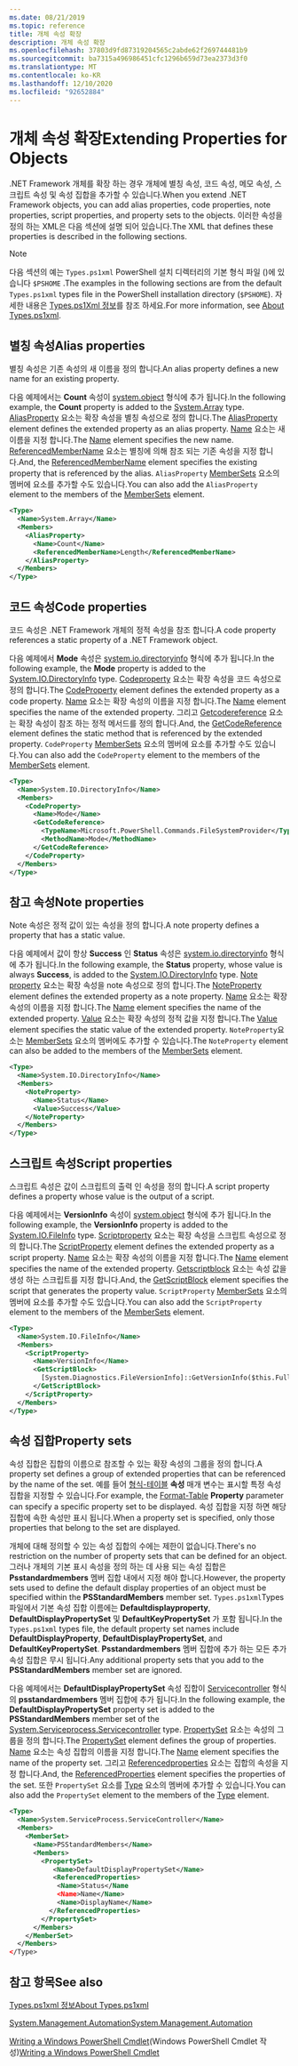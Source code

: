 ```yaml
---
ms.date: 08/21/2019
ms.topic: reference
title: 개체 속성 확장
description: 개체 속성 확장
ms.openlocfilehash: 37803d9fd87319204565c2abde62f269744481b9
ms.sourcegitcommit: ba7315a496986451cfc1296b659d73ea2373d3f0
ms.translationtype: MT
ms.contentlocale: ko-KR
ms.lasthandoff: 12/10/2020
ms.locfileid: "92652884"
---
```

# <a name="extending-properties-for-objects"></a><span data-ttu-id="9be0a-103">개체 속성 확장</span><span class="sxs-lookup"><span data-stu-id="9be0a-103">Extending Properties for Objects</span></span>

<span data-ttu-id="9be0a-104">.NET Framework 개체를 확장 하는 경우 개체에 별칭 속성, 코드 속성, 메모 속성, 스크립트 속성 및 속성 집합을 추가할 수 있습니다.</span><span class="sxs-lookup"><span data-stu-id="9be0a-104">When you extend .NET Framework objects, you can add alias properties, code properties, note properties, script properties, and property sets to the objects.</span></span> <span data-ttu-id="9be0a-105">이러한 속성을 정의 하는 XML은 다음 섹션에 설명 되어 있습니다.</span><span class="sxs-lookup"><span data-stu-id="9be0a-105">The XML that defines these properties is described in the following sections.</span></span>

> [!NOTE]
> <span data-ttu-id="9be0a-106">다음 섹션의 예는 `Types.ps1xml` PowerShell 설치 디렉터리의 기본 형식 파일 ()에 있습니다 `$PSHOME` .</span><span class="sxs-lookup"><span data-stu-id="9be0a-106">The examples in the following sections are from the default `Types.ps1xml` types file in the PowerShell installation directory (`$PSHOME`).</span></span> <span data-ttu-id="9be0a-107">자세한 내용은 [Types.ps1Xml 정보](/powershell/module/microsoft.powershell.core/about/about_types.ps1xml)를 참조 하세요.</span><span class="sxs-lookup"><span data-stu-id="9be0a-107">For more information, see [About Types.ps1xml](/powershell/module/microsoft.powershell.core/about/about_types.ps1xml).</span></span>

## <a name="alias-properties"></a><span data-ttu-id="9be0a-108">별칭 속성</span><span class="sxs-lookup"><span data-stu-id="9be0a-108">Alias properties</span></span>

<span data-ttu-id="9be0a-109">별칭 속성은 기존 속성의 새 이름을 정의 합니다.</span><span class="sxs-lookup"><span data-stu-id="9be0a-109">An alias property defines a new name for an existing property.</span></span>

<span data-ttu-id="9be0a-110">다음 예제에서는 **Count** 속성이 [system.object](/dotnet/api/System.Array) 형식에 추가 됩니다.</span><span class="sxs-lookup"><span data-stu-id="9be0a-110">In the following example, the **Count** property is added to the [System.Array](/dotnet/api/System.Array) type.</span></span> <span data-ttu-id="9be0a-111">[AliasProperty](/dotnet/api/system.management.automation.psaliasproperty) 요소는 확장 속성을 별칭 속성으로 정의 합니다.</span><span class="sxs-lookup"><span data-stu-id="9be0a-111">The [AliasProperty](/dotnet/api/system.management.automation.psaliasproperty) element defines the extended property as an alias property.</span></span> <span data-ttu-id="9be0a-112">[Name](/dotnet/api/system.management.automation.psmemberinfo.name) 요소는 새 이름을 지정 합니다.</span><span class="sxs-lookup"><span data-stu-id="9be0a-112">The [Name](/dotnet/api/system.management.automation.psmemberinfo.name) element specifies the new name.</span></span> <span data-ttu-id="9be0a-113">[ReferencedMemberName](/dotnet/api/system.management.automation.psaliasproperty.referencedmembername) 요소는 별칭에 의해 참조 되는 기존 속성을 지정 합니다.</span><span class="sxs-lookup"><span data-stu-id="9be0a-113">And, the [ReferencedMemberName](/dotnet/api/system.management.automation.psaliasproperty.referencedmembername) element specifies the existing property that is referenced by the alias.</span></span> <span data-ttu-id="9be0a-114">`AliasProperty` [MemberSets](/dotnet/api/system.management.automation.psmemberset) 요소의 멤버에 요소를 추가할 수도 있습니다.</span><span class="sxs-lookup"><span data-stu-id="9be0a-114">You can also add the `AliasProperty` element to the members of the [MemberSets](/dotnet/api/system.management.automation.psmemberset) element.</span></span>

```xml
<Type>
  <Name>System.Array</Name>
  <Members>
    <AliasProperty>
      <Name>Count</Name>
      <ReferencedMemberName>Length</ReferencedMemberName>
    </AliasProperty>
  </Members>
</Type>
```

## <a name="code-properties"></a><span data-ttu-id="9be0a-115">코드 속성</span><span class="sxs-lookup"><span data-stu-id="9be0a-115">Code properties</span></span>

<span data-ttu-id="9be0a-116">코드 속성은 .NET Framework 개체의 정적 속성을 참조 합니다.</span><span class="sxs-lookup"><span data-stu-id="9be0a-116">A code property references a static property of a .NET Framework object.</span></span>

<span data-ttu-id="9be0a-117">다음 예제에서 **Mode** 속성은 [system.io.directoryinfo](/dotnet/api/System.IO.DirectoryInfo) 형식에 추가 됩니다.</span><span class="sxs-lookup"><span data-stu-id="9be0a-117">In the following example, the **Mode** property is added to the [System.IO.DirectoryInfo](/dotnet/api/System.IO.DirectoryInfo) type.</span></span> <span data-ttu-id="9be0a-118">[Codeproperty](/dotnet/api/system.management.automation.pscodeproperty) 요소는 확장 속성을 코드 속성으로 정의 합니다.</span><span class="sxs-lookup"><span data-stu-id="9be0a-118">The [CodeProperty](/dotnet/api/system.management.automation.pscodeproperty) element defines the extended property as a code property.</span></span> <span data-ttu-id="9be0a-119">[Name](/dotnet/api/system.management.automation.psmemberinfo.name) 요소는 확장 속성의 이름을 지정 합니다.</span><span class="sxs-lookup"><span data-stu-id="9be0a-119">The [Name](/dotnet/api/system.management.automation.psmemberinfo.name) element specifies the name of the extended property.</span></span> <span data-ttu-id="9be0a-120">그리고 [Getcodereference](/dotnet/api/system.management.automation.pscodeproperty.gettercodereference) 요소는 확장 속성이 참조 하는 정적 메서드를 정의 합니다.</span><span class="sxs-lookup"><span data-stu-id="9be0a-120">And, the [GetCodeReference](/dotnet/api/system.management.automation.pscodeproperty.gettercodereference) element defines the static method that is referenced by the extended property.</span></span> <span data-ttu-id="9be0a-121">`CodeProperty` [MemberSets](/dotnet/api/system.management.automation.psmemberset) 요소의 멤버에 요소를 추가할 수도 있습니다.</span><span class="sxs-lookup"><span data-stu-id="9be0a-121">You can also add the `CodeProperty` element to the members of the [MemberSets](/dotnet/api/system.management.automation.psmemberset) element.</span></span>

```xml
<Type>
  <Name>System.IO.DirectoryInfo</Name>
  <Members>
    <CodeProperty>
      <Name>Mode</Name>
      <GetCodeReference>
        <TypeName>Microsoft.PowerShell.Commands.FileSystemProvider</TypeName>
        <MethodName>Mode</MethodName>
      </GetCodeReference>
    </CodeProperty>
  </Members>
</Type>
```

## <a name="note-properties"></a><span data-ttu-id="9be0a-122">참고 속성</span><span class="sxs-lookup"><span data-stu-id="9be0a-122">Note properties</span></span>

<span data-ttu-id="9be0a-123">Note 속성은 정적 값이 있는 속성을 정의 합니다.</span><span class="sxs-lookup"><span data-stu-id="9be0a-123">A note property defines a property that has a static value.</span></span>

<span data-ttu-id="9be0a-124">다음 예제에서 값이 항상 **Success** 인 **Status** 속성은 [system.io.directoryinfo](/dotnet/api/System.IO.DirectoryInfo) 형식에 추가 됩니다.</span><span class="sxs-lookup"><span data-stu-id="9be0a-124">In the following example, the **Status** property, whose value is always **Success**, is added to the [System.IO.DirectoryInfo](/dotnet/api/System.IO.DirectoryInfo) type.</span></span> <span data-ttu-id="9be0a-125">[Note property](/dotnet/api/system.management.automation.psnoteproperty) 요소는 확장 속성을 note 속성으로 정의 합니다.</span><span class="sxs-lookup"><span data-stu-id="9be0a-125">The [NoteProperty](/dotnet/api/system.management.automation.psnoteproperty) element defines the extended property as a note property.</span></span> <span data-ttu-id="9be0a-126">[Name](/dotnet/api/system.management.automation.psmemberinfo.name) 요소는 확장 속성의 이름을 지정 합니다.</span><span class="sxs-lookup"><span data-stu-id="9be0a-126">The [Name](/dotnet/api/system.management.automation.psmemberinfo.name) element specifies the name of the extended property.</span></span> <span data-ttu-id="9be0a-127">[Value](/dotnet/api/system.management.automation.psnoteproperty.value) 요소는 확장 속성의 정적 값을 지정 합니다.</span><span class="sxs-lookup"><span data-stu-id="9be0a-127">The [Value](/dotnet/api/system.management.automation.psnoteproperty.value) element specifies the static value of the extended property.</span></span> <span data-ttu-id="9be0a-128">`NoteProperty`요소는 [MemberSets](/dotnet/api/system.management.automation.psmemberset) 요소의 멤버에도 추가할 수 있습니다.</span><span class="sxs-lookup"><span data-stu-id="9be0a-128">The `NoteProperty` element can also be added to the members of the [MemberSets](/dotnet/api/system.management.automation.psmemberset) element.</span></span>

```xml
<Type>
  <Name>System.IO.DirectoryInfo</Name>
  <Members>
    <NoteProperty>
      <Name>Status</Name>
      <Value>Success</Value>
    </NoteProperty>
  </Members>
</Type>
```

## <a name="script-properties"></a><span data-ttu-id="9be0a-129">스크립트 속성</span><span class="sxs-lookup"><span data-stu-id="9be0a-129">Script properties</span></span>

<span data-ttu-id="9be0a-130">스크립트 속성은 값이 스크립트의 출력 인 속성을 정의 합니다.</span><span class="sxs-lookup"><span data-stu-id="9be0a-130">A script property defines a property whose value is the output of a script.</span></span>

<span data-ttu-id="9be0a-131">다음 예제에서는 **VersionInfo** 속성이 [system.object](/dotnet/api/System.IO.FileInfo) 형식에 추가 됩니다.</span><span class="sxs-lookup"><span data-stu-id="9be0a-131">In the following example, the **VersionInfo** property is added to the [System.IO.FileInfo](/dotnet/api/System.IO.FileInfo) type.</span></span> <span data-ttu-id="9be0a-132">[Scriptproperty](/dotnet/api/system.management.automation.psscriptproperty) 요소는 확장 속성을 스크립트 속성으로 정의 합니다.</span><span class="sxs-lookup"><span data-stu-id="9be0a-132">The [ScriptProperty](/dotnet/api/system.management.automation.psscriptproperty) element defines the extended property as a script property.</span></span> <span data-ttu-id="9be0a-133">[Name](/dotnet/api/system.management.automation.psmemberinfo.name) 요소는 확장 속성의 이름을 지정 합니다.</span><span class="sxs-lookup"><span data-stu-id="9be0a-133">The [Name](/dotnet/api/system.management.automation.psmemberinfo.name) element specifies the name of the extended property.</span></span> <span data-ttu-id="9be0a-134">[Getscriptblock](/dotnet/api/system.management.automation.psscriptproperty.getterscript) 요소는 속성 값을 생성 하는 스크립트를 지정 합니다.</span><span class="sxs-lookup"><span data-stu-id="9be0a-134">And, the [GetScriptBlock](/dotnet/api/system.management.automation.psscriptproperty.getterscript) element specifies the script that generates the property value.</span></span> <span data-ttu-id="9be0a-135">`ScriptProperty` [MemberSets](/dotnet/api/system.management.automation.psmemberset) 요소의 멤버에 요소를 추가할 수도 있습니다.</span><span class="sxs-lookup"><span data-stu-id="9be0a-135">You can also add the `ScriptProperty` element to the members of the [MemberSets](/dotnet/api/system.management.automation.psmemberset) element.</span></span>

```xml
<Type>
  <Name>System.IO.FileInfo</Name>
  <Members>
    <ScriptProperty>
      <Name>VersionInfo</Name>
      <GetScriptBlock>
        [System.Diagnostics.FileVersionInfo]::GetVersionInfo($this.FullName)
      </GetScriptBlock>
    </ScriptProperty>
  </Members>
</Type>
```

## <a name="property-sets"></a><span data-ttu-id="9be0a-136">속성 집합</span><span class="sxs-lookup"><span data-stu-id="9be0a-136">Property sets</span></span>

<span data-ttu-id="9be0a-137">속성 집합은 집합의 이름으로 참조할 수 있는 확장 속성의 그룹을 정의 합니다.</span><span class="sxs-lookup"><span data-stu-id="9be0a-137">A property set defines a group of extended properties that can be referenced by the name of the set.</span></span>
<span data-ttu-id="9be0a-138">예를 들어 [형식-테이블](/powershell/module/Microsoft.PowerShell.Utility/Format-Table) 
 **속성** 매개 변수는 표시할 특정 속성 집합을 지정할 수 있습니다.</span><span class="sxs-lookup"><span data-stu-id="9be0a-138">For example, the [Format-Table](/powershell/module/Microsoft.PowerShell.Utility/Format-Table)
**Property** parameter can specify a specific property set to be displayed.</span></span> <span data-ttu-id="9be0a-139">속성 집합을 지정 하면 해당 집합에 속한 속성만 표시 됩니다.</span><span class="sxs-lookup"><span data-stu-id="9be0a-139">When a property set is specified, only those properties that belong to the set are displayed.</span></span>

<span data-ttu-id="9be0a-140">개체에 대해 정의할 수 있는 속성 집합의 수에는 제한이 없습니다.</span><span class="sxs-lookup"><span data-stu-id="9be0a-140">There's no restriction on the number of property sets that can be defined for an object.</span></span> <span data-ttu-id="9be0a-141">그러나 개체의 기본 표시 속성을 정의 하는 데 사용 되는 속성 집합은 **Psstandardmembers** 멤버 집합 내에서 지정 해야 합니다.</span><span class="sxs-lookup"><span data-stu-id="9be0a-141">However, the property sets used to define the default display properties of an object must be specified within the **PSStandardMembers** member set.</span></span> <span data-ttu-id="9be0a-142">`Types.ps1xml`Types 파일에서 기본 속성 집합 이름에는 **Defaultdisplayproperty**, **DefaultDisplayPropertySet** 및 **DefaultKeyPropertySet** 가 포함 됩니다.</span><span class="sxs-lookup"><span data-stu-id="9be0a-142">In the `Types.ps1xml` types file, the default property set names include **DefaultDisplayProperty**, **DefaultDisplayPropertySet**, and **DefaultKeyPropertySet**.</span></span> <span data-ttu-id="9be0a-143">**Psstandardmembers** 멤버 집합에 추가 하는 모든 추가 속성 집합은 무시 됩니다.</span><span class="sxs-lookup"><span data-stu-id="9be0a-143">Any additional property sets that you add to the **PSStandardMembers** member set are ignored.</span></span>

<span data-ttu-id="9be0a-144">다음 예제에서는 **DefaultDisplayPropertySet** 속성 집합이 [Servicecontroller](/dotnet/api/System.ServiceProcess.ServiceController) 형식의 **psstandardmembers** 멤버 집합에 추가 됩니다.</span><span class="sxs-lookup"><span data-stu-id="9be0a-144">In the following example, the **DefaultDisplayPropertySet** property set is added to the **PSStandardMembers** member set of the [System.Serviceprocess.Servicecontroller](/dotnet/api/System.ServiceProcess.ServiceController) type.</span></span> <span data-ttu-id="9be0a-145">[PropertySet](/dotnet/api/system.management.automation.pspropertyset) 요소는 속성의 그룹을 정의 합니다.</span><span class="sxs-lookup"><span data-stu-id="9be0a-145">The [PropertySet](/dotnet/api/system.management.automation.pspropertyset) element defines the group of properties.</span></span> <span data-ttu-id="9be0a-146">[Name](/dotnet/api/system.management.automation.psmemberinfo.name) 요소는 속성 집합의 이름을 지정 합니다.</span><span class="sxs-lookup"><span data-stu-id="9be0a-146">The [Name](/dotnet/api/system.management.automation.psmemberinfo.name) element specifies the name of the property set.</span></span> <span data-ttu-id="9be0a-147">그리고 [Referencedproperties](/dotnet/api/system.management.automation.pspropertyset.referencedpropertynames) 요소는 집합의 속성을 지정 합니다.</span><span class="sxs-lookup"><span data-stu-id="9be0a-147">And, the [ReferencedProperties](/dotnet/api/system.management.automation.pspropertyset.referencedpropertynames) element specifies the properties of the set.</span></span> <span data-ttu-id="9be0a-148">또한 `PropertySet` 요소를 [Type](/dotnet/api/system.management.automation.pstypename) 요소의 멤버에 추가할 수 있습니다.</span><span class="sxs-lookup"><span data-stu-id="9be0a-148">You can also add the `PropertySet` element to the members of the [Type](/dotnet/api/system.management.automation.pstypename) element.</span></span>

```xml
<Type>
  <Name>System.ServiceProcess.ServiceController</Name>
  <Members>
    <MemberSet>
      <Name>PSStandardMembers</Name>
      <Members>
        <PropertySet>
           <Name>DefaultDisplayPropertySet</Name>
           <ReferencedProperties>
            <Name>Status</Name
            <Name>Name</Name>
            <Name>DisplayName</Name>
          </ReferencedProperties>
        </PropertySet>
      </Members>
    </MemberSet>
  </Members>
</Type>
```

## <a name="see-also"></a><span data-ttu-id="9be0a-149">참고 항목</span><span class="sxs-lookup"><span data-stu-id="9be0a-149">See also</span></span>

[<span data-ttu-id="9be0a-150">Types.ps1xml 정보</span><span class="sxs-lookup"><span data-stu-id="9be0a-150">About Types.ps1xml</span></span>](/powershell/module/microsoft.powershell.core/about/about_types.ps1xml)

[<span data-ttu-id="9be0a-151">System.Management.Automation</span><span class="sxs-lookup"><span data-stu-id="9be0a-151">System.Management.Automation</span></span>](/dotnet/api/System.Management.Automation)

<span data-ttu-id="9be0a-152">[Writing a Windows PowerShell Cmdlet](./writing-a-windows-powershell-cmdlet.md)(Windows PowerShell Cmdlet 작성)</span><span class="sxs-lookup"><span data-stu-id="9be0a-152">[Writing a Windows PowerShell Cmdlet](./writing-a-windows-powershell-cmdlet.md)</span></span>
